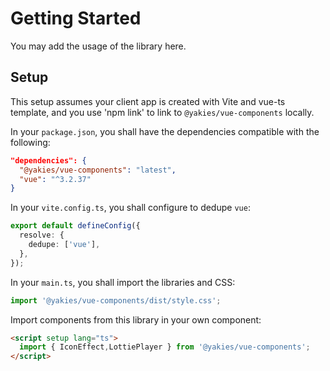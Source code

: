# Getting Started

You may add the usage of the library here.

## Setup

This setup assumes your client app is created with Vite and vue-ts template, and you use 'npm link' to link to `@yakies/vue-components` locally.

In your `package.json`, you shall have the dependencies compatible with the following:

```json
"dependencies": {
  "@yakies/vue-components": "latest",
  "vue": "^3.2.37"
}
```

In your `vite.config.ts`, you shall configure to dedupe `vue`:

```ts
export default defineConfig({
  resolve: {
    dedupe: ['vue'],
  },
});
```

In your `main.ts`, you shall import the libraries and CSS:

```ts
import '@yakies/vue-components/dist/style.css';
```

Import components from this library in your own component:

```html
<script setup lang="ts">
  import { IconEffect,LottiePlayer } from '@yakies/vue-components';
</script>
```
